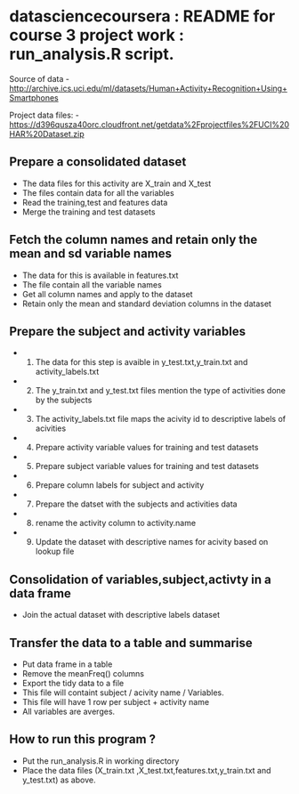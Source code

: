 # datasciencecoursera : README for course 3 project work : run_analysis.R script.

Source of data
-http://archive.ics.uci.edu/ml/datasets/Human+Activity+Recognition+Using+Smartphones

Project data files:
-https://d396qusza40orc.cloudfront.net/getdata%2Fprojectfiles%2FUCI%20HAR%20Dataset.zip 

## Prepare a consolidated dataset

- The data files for this activity are X_train and X_test
- The files contain data for all the variables
- Read the training,test and features data
- Merge the training and test datasets


## Fetch the column names and retain only the mean and sd variable names

- The data for this is available in features.txt
- The file contain all the variable names
- Get all column names and apply to the dataset
- Retain only the mean and standard deviation columns in the dataset


## Prepare the subject and activity variables

- 1. The data for this step is avaible in y_test.txt,y_train.txt and activity_labels.txt
- 2. The y_train.txt and y_test.txt files mention the type of activities done by the subjects
- 3. The activity_labels.txt file maps the acivity id to descriptive labels of acivities
- 4. Prepare activity variable values for training and test datasets
- 5. Prepare subject variable values for training and test datasets
- 6. Prepare column labels for subject and activity
- 7. Prepare the datset with the subjects and activities data
- 8. rename the activity column to activity.name
- 9. Update the dataset with descriptive names for acivity based on lookup file

 
## Consolidation of variables,subject,activty in a data frame

- Join the actual dataset with descriptive labels dataset

## Transfer the data to a table and summarise
 
- Put data frame in a table
- Remove the meanFreq() columns
- Export the tidy data to a file
- This file will containt subject / acivity name / Variables. 
- This file will have 1 row per subject + activity name
- All variables are averges.

## How to run this program ?

- Put the run_analysis.R in working directory
- Place the data files (X_train.txt ,X_test.txt,features.txt,y_train.txt and y_test.txt) as above. 
